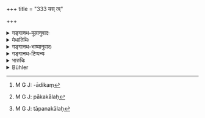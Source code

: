 +++
title = "333 यस् त्व्"

+++

<details><summary>गङ्गानथ-मूलानुवादः</summary>

If a man steals these things when they have been prepared, the king should fine him one hundred; as also him who steals the fire from the house.—(333)
</details>

<details><summary>मेधातिथिः</summary>

**एतानि** सूत्रादीनि, **उपकॢप्तानि** प्रत्यासन्नदानोपभोगादिकार्यकालानि, अथ वा संस्कृतानि कृतसामर्थ्याधानानि । यथा तद् एव सूत्रं तन्तुवायहस्ते वायनार्थं दत्तं किंचिद् द्विगुणीक्रियते किंचित् परिवर्त्यते, एवं दधि मन्थनमरिचशर्करादिसंस्कृतम्, क्षीरं घृतम् इत्यादिसंस्कारः । तत्र **शतं** दण्डः । "आद्यम्" इति पाठे प्रथमसाहसः । **अग्निगृहात्** परिगृहीतं शालाग्निहोत्रेत्याद्यर्थम्,[^१०५] हेमन्ते वा सीतार्दितानां दरिद्राणाम् अप्रणीतम् अप्य् अग्नेर् उपकल्पनं पाककाले[^१०६] शीतादिनिवृत्त्यर्थं वा तापनकाले[^१०७] । अविशेषेणायम् अग्नेर् दण्डः स्वल्पस्य बहोर् उपकॢप्तस्यानुपकॢप्तस्य च । 


[^१०७]:
     M G J: tāpanakālaḥ


[^१०६]:
     M G J: pākakālaḥ


[^१०५]:
     M G J: -ādikaṃ

सत्य् अपि सूत्रादिदण्डे (म्ध् ८.३२६) आदिग्रहणे (म्ध् ८.३२९) नाग्नेस् तन्मूल्यादि संभवति,[^१०८] क्रयविक्रयव्यवहाराप्रसिद्धेः । यावता वेन्धनेनाग्निर् उपहृतपरिमाण[^१०९] उत्पद्यते यावतीभिर् दक्षिणाभिस् तन्मूल्याद् द्विगुणो दण्डः संभवति, शक्यते च[^११०] व्यपदेष्टुम्, तुष्ट्युत्पत्तिश् च स्वामिनः स्थितैव । अतस् त्रेताग्निहरणे यावत् पुनर् आधाने गच्छति प्रायश्चित्तेष्टौ च तावद् अग्निमते दातव्यः[^१११] । अतो ऽयम् अग्नेर् दण्डः शालाप्रणीताग्निविषय एव स्वल्पत्वात् । त्रेतायां तु तन्मूल्याद् द्विगुण इति । तथा च सुलभेष्व् अधिकारनिवृत्तिम् अकुर्वत्सु यागाङ्गद्रव्येष्व् अपह्रियमाणेषु[^११२] "कुशकरकाग्निहोत्रद्रव्यान्य्[^११३] अपहरतो ऽङ्गच्छेदः स्यात्" इति शङ्खः । अग्निषु तु हृतेष्व् अधिकार एव निवर्तते । तत्र कथं महान् दण्डो न स्यात् ॥ ८.३३३ ॥
</details>

<details><summary>गङ्गानथ-भाष्यानुवादः</summary>

‘*These things*’—yarns and the rest.

‘*Prepared*:’—when the time for their being put to use,—in the form of being given away or enjoyed—is near at hand. Or it may mean ‘*refined*,’
*i.e*., ‘having fresh capacity produced in them.’ For instance, after
the yarn is at first handed over to the weaver for being woven into cloth, it is doubled up, then turned up and so forth; the curd becomes ‘refined’ by having pepper, sugar and other things mixed with it; similarly milk, clarified butter and so forth.

In these eases the fine shall be ‘one hundred.’

If the reading is ‘? *dyam*’ in place of ‘*śatam*,’ then the fine shall consist of the ‘first amercement.’

‘*Fire from the home*’—the fire kindled for the purpose of cooking meals; or the fire kindled in connection with the *Agnihotra* offerings; or the fire that is set up, without consecration, for the convenience of the cold-stricken poor. The same punishment applies to the case of all kinds of fire,—kindled at the time of cooking, or for relieving the cold of the poor, or for making sacrificial offerings,—be the quantity of fire stolen large or small.

Though under verse 326 where punishment for the stealing of ‘yarns’ and other things is laid down, we have the phrase ‘and other things’ (which might include Fire also), yet there can be no determination of its ‘value,’ since there is no buying or selling of it (so that ‘double the value’ could not be determined). Though it would he possible to fix the fine at a sum which would be the double of that which would enable a sufficient quantity of fire to be kindled, or which would constitute the ‘sacrificial fee’ necessary for the rekindling of the fire.

In addition to this fine, the necessity of satisfying the owner remains (as laid down under 288 above).

Thus then, in the case of the stealing of the sacrificial fire-triad, the thief shall pay to the owner of the fire the amount that would be needed for the re-kindling rites and for the expiatory rites necessary under the circumstances.

For these reasons the punishment prescribed in the present verse must be taken as referring to the fire kindled for household purposes; since that would be of small consequence. In the case of the sacrificial fire, the fine must be ‘double the value’ (as laid down in 329). Similarly in the case of the theft of such minor sacrificial accessories as kuśa, pebbles and such other things,—whose absence does not disqualify the sacrificer,—there should be cutting off of the limb,—says Śaṅkha. When however the fires themselves are stolen, the man becomes entirely incapacitated; why then should not the punishment in this case be most heavy?—(333)
</details>

<details><summary>गङ्गानथ-टिप्पन्यः</summary>

‘*Upakḷptāni*’—(*a*) ‘Ready for being put to use, in the way of gift, enjoyment and so forth, or (*b*) specially prepared or embellished’ (Medhātithi);—‘Ready for use’ (Kullūka and Rāghavānanda). No commentator explains the term as ‘thread worked into cloth’; Buhler has no justification for attributing it to ‘Medh., Gov., Kull., and Rāgh.’

‘*Agni*’—‘Consecrated fire’ (Medhātithi and Kullūka);—also the ordinary fire (Govindarāja).

This verse is quoted in *Vivādacintāmaṇi* (p. 140), which says the ‘fire’ meant is that which has been consecrated by either *Śrauta* or
*Smārta* rites.
</details>

<details><summary>भारुचिः</summary>

य एतानि सूत्रादीनि यथोक्तान्य् उपकॢप्तानि यथाकथंचिद् अवगुप्तान्य् अपि प्रसभं स्तेनयेत् तं राजा प्रसङ्गनिवृत्त्यर्थम् अल्पे महति वा शतम् अविशेषेण दण्डयेत् । अग्नेश् चादरार्थं पृथग्ग्रहणम् । अपि च सूत्रादौ गणे मूल्याद् द्विगुणो दम उच्यते । न चाग्नेः क्रयविक्रय्[औ, अथः तं शतं दण्ड्]अयेद् राजा यश् चाग्निं चोरयेद् गृहात् । भोगायोपकॢप्तानि- एतानि यथासंभवं भोगाभिमुखेषु यो ऽपहरेत् तस्याद्यो दण्डः, यश् च परिगृहीतो ऽग्निः तम् एव वा दौःशील्याद् उपहरेत् । साधनं वा स्रुक्स्रुवोलूखलमुसलाद्य् अग्न्यर्थत्वाद् अग्निशब्देनोच्यते गुणतः ॥ ८.३३२ ॥
</details>

<details><summary>Bühler</summary>

333	On that man who may steal (any of) the above-mentioned articles, when they are prepared for (use), let the king inflict the first (or lowest) amercement; likewise on him who may steal (a sacred) fire out of the room (in which it is kept).
</details>

